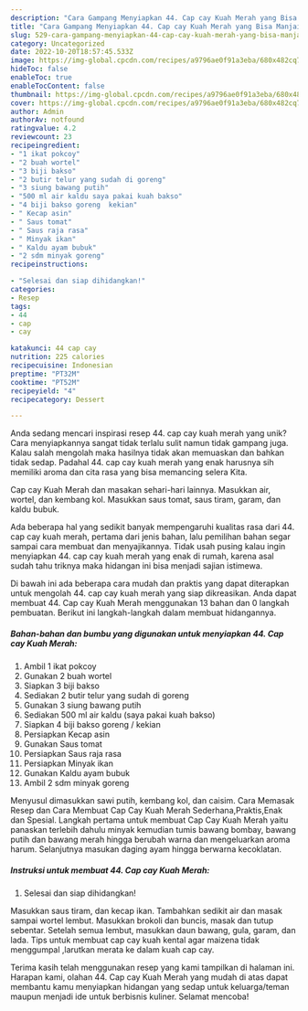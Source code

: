 ```yaml
---
description: "Cara Gampang Menyiapkan 44. Cap cay Kuah Merah yang Bisa Manjain Lidah"
title: "Cara Gampang Menyiapkan 44. Cap cay Kuah Merah yang Bisa Manjain Lidah"
slug: 529-cara-gampang-menyiapkan-44-cap-cay-kuah-merah-yang-bisa-manjain-lidah
category: Uncategorized
date: 2022-10-20T18:57:45.533Z
image: https://img-global.cpcdn.com/recipes/a9796ae0f91a3eba/680x482cq70/44-cap-cay-kuah-merah-foto-resep-utama.jpg
hideToc: false
enableToc: true
enableTocContent: false
thumbnail: https://img-global.cpcdn.com/recipes/a9796ae0f91a3eba/680x482cq70/44-cap-cay-kuah-merah-foto-resep-utama.jpg
cover: https://img-global.cpcdn.com/recipes/a9796ae0f91a3eba/680x482cq70/44-cap-cay-kuah-merah-foto-resep-utama.jpg
author: Admin
authorAv: notfound
ratingvalue: 4.2
reviewcount: 23
recipeingredient:
- "1 ikat pokcoy"
- "2 buah wortel"
- "3 biji bakso"
- "2 butir telur yang sudah di goreng"
- "3 siung bawang putih"
- "500 ml air kaldu saya pakai kuah bakso"
- "4 biji bakso goreng  kekian"
- " Kecap asin"
- " Saus tomat"
- " Saus raja rasa"
- " Minyak ikan"
- " Kaldu ayam bubuk"
- "2 sdm minyak goreng"
recipeinstructions:

- "Selesai dan siap dihidangkan!"
categories:
- Resep
tags:
- 44
- cap
- cay

katakunci: 44 cap cay 
nutrition: 225 calories
recipecuisine: Indonesian
preptime: "PT32M"
cooktime: "PT52M"
recipeyield: "4"
recipecategory: Dessert

---
```





Anda sedang mencari inspirasi resep 44. cap cay kuah merah yang unik? Cara menyiapkannya sangat tidak terlalu sulit namun tidak gampang juga. Kalau salah mengolah maka hasilnya tidak akan memuaskan dan bahkan tidak sedap. Padahal 44. cap cay kuah merah yang enak harusnya sih memiliki aroma dan cita rasa yang bisa memancing selera Kita.





Cap cay Kuah Merah dan masakan sehari-hari lainnya. Masukkan air, wortel, dan kembang kol. Masukkan saus tomat, saus tiram, garam, dan kaldu bubuk.

Ada beberapa hal yang sedikit banyak mempengaruhi kualitas rasa dari 44. cap cay kuah merah, pertama dari jenis bahan, lalu pemilihan bahan segar sampai cara membuat dan menyajikannya. Tidak usah pusing kalau ingin menyiapkan 44. cap cay kuah merah yang enak di rumah, karena asal sudah tahu triknya maka hidangan ini bisa menjadi sajian istimewa.






Di bawah ini ada beberapa cara mudah dan praktis yang dapat diterapkan untuk mengolah 44. cap cay kuah merah yang siap dikreasikan. Anda dapat membuat 44. Cap cay Kuah Merah menggunakan 13 bahan dan 0 langkah pembuatan. Berikut ini langkah-langkah dalam membuat hidangannya.

<!--inarticleads1-->

##### Bahan-bahan dan bumbu yang digunakan untuk menyiapkan 44. Cap cay Kuah Merah:

1. Ambil 1 ikat pokcoy
1. Gunakan 2 buah wortel
1. Siapkan 3 biji bakso
1. Sediakan 2 butir telur yang sudah di goreng
1. Gunakan 3 siung bawang putih
1. Sediakan 500 ml air kaldu (saya pakai kuah bakso)
1. Siapkan 4 biji bakso goreng / kekian
1. Persiapkan  Kecap asin
1. Gunakan  Saus tomat
1. Persiapkan  Saus raja rasa
1. Persiapkan  Minyak ikan
1. Gunakan  Kaldu ayam bubuk
1. Ambil 2 sdm minyak goreng


Menyusul dimasukkan sawi putih, kembang kol, dan caisim. Cara Memasak Resep dan Cara Membuat Cap Cay Kuah Merah Sederhana,Praktis,Enak dan Spesial. Langkah pertama untuk membuat Cap Cay Kuah Merah yaitu panaskan terlebih dahulu minyak kemudian tumis bawang bombay, bawang putih dan bawang merah hingga berubah warna dan mengeluarkan aroma harum. Selanjutnya masukan daging ayam hingga berwarna kecoklatan. 

<!--inarticleads2-->

##### Instruksi untuk membuat 44. Cap cay Kuah Merah:


1. Selesai dan siap dihidangkan!

Masukkan saus tiram, dan kecap ikan. Tambahkan sedikit air dan masak sampai wortel lembut. Masukkan brokoli dan buncis, masak dan tutup sebentar. Setelah semua lembut, masukkan daun bawang, gula, garam, dan lada. Tips untuk membuat cap cay kuah kental agar maizena tidak menggumpal ,larutkan merata ke dalam kuah cap cay. 

Terima kasih telah menggunakan resep yang kami tampilkan di halaman ini. Harapan kami, olahan 44. Cap cay Kuah Merah yang mudah di atas dapat membantu kamu menyiapkan hidangan yang sedap untuk keluarga/teman maupun menjadi ide untuk berbisnis kuliner. Selamat mencoba!
